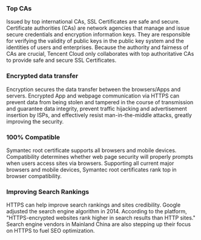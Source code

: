 ### Top CAs
Issued by top international CAs, SSL Certificates are safe and secure.
Certificate authorities (CAs) are network agencies that manage and issue secure credentials and encryption information keys. They are responsible for verifying the validity of public keys in the public key system and the identities of users and enterprises. Because the authority and fairness of CAs are crucial, Tencent Cloud only collaborates with top authoritative CAs to provide safe and secure SSL Certificates.

### Encrypted data transfer
Encryption secures the data transfer between the browsers/Apps and servers.
Encrypted App and webpage communication via HTTPS can prevent data from being stolen and tampered in the course of transmission and guarantee data integrity, prevent traffic hijacking and advertisement insertion by ISPs, and effectively resist man-in-the-middle attacks, greatly improving the security.

### 100% Compatible
Symantec root certificate supports all browsers and mobile devices.
Compatibility determines whether web page security will properly prompts when users access sites via browsers. Supporting all current major browsers and mobile devices, Symantec root certificates rank top in browser compatibility.

### Improving Search Rankings
HTTPS can help improve search rankings and sites credibility.
Google adjusted the search engine algorithm in 2014. According to the platform, "HTTPS-encrypted websites rank higher in search results than HTTP sites." Search engine vendors in Mainland China are also stepping up their focus on HTTPS to fuel SEO optimization.
